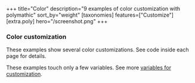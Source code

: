 +++
title="Color"
description="9 examples of color customization with polymathic"
sort_by="weight"
[taxonomies]
features=["Customize"]
[extra.poly]
hero="/screenshot.png"
+++

### Color customization

These examples show several color customizations. See code inside each page for details.

These examples touch only a few variables. See more [variables for customization](/docs/variables).
